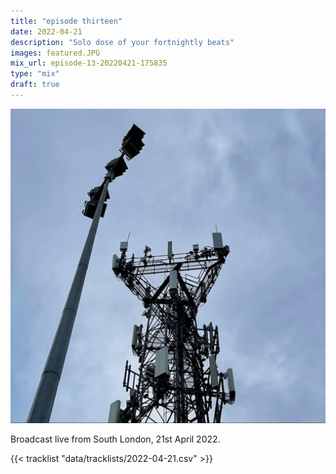 ```yaml
---
title: "episode thirteen"
date: 2022-04-21
description: "Solo dose of your fortnightly beats"
images: featured.JPG
mix_url: episode-13-20220421-175835
type: "mix"
draft: true
---
```


![artwork](images/featured.JPG)

Broadcast live from South London, 21st April 2022.

{{< tracklist "data/tracklists/2022-04-21.csv" >}}
